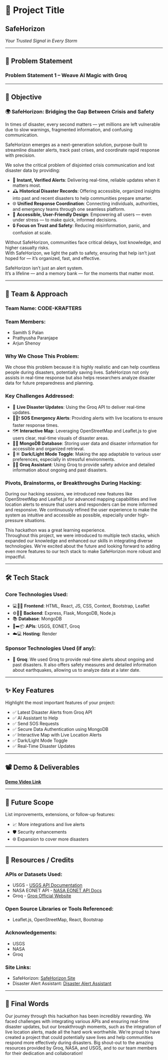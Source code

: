 # 🚀 Project Title

## **SafeHorizon**  
*Your Trusted Signal in Every Storm*

---

## 📌 Problem Statement

### **Problem Statement 1 – Weave AI Magic with Groq**

---

## 🎯 Objective

### 🌍 **SafeHorizon: Bridging the Gap Between Crisis and Safety**

In times of disaster, every second matters — yet millions are left vulnerable due to slow warnings, fragmented information, and confusing communication.

SafeHorizon emerges as a next-generation solution, purpose-built to streamline disaster alerts, track past crises, and coordinate rapid response with precision.

We solve the critical problem of disjointed crisis communication and lost disaster data by providing:

- 🔔 **Instant, Verified Alerts**: Delivering real-time, reliable updates when it matters most.  
- 🕰️ **Historical Disaster Records**: Offering accessible, organized insights into past and recent disasters to help communities prepare smarter.  
- 🌐 **Unified Response Coordination**: Connecting individuals, authorities, and emergency teams through one seamless platform.  
- 📱 **Accessible, User-Friendly Design**: Empowering all users — even under stress — to make quick, informed decisions.  
- 🔒 **Focus on Trust and Safety**: Reducing misinformation, panic, and confusion at scale.  

Without SafeHorizon, communities face critical delays, lost knowledge, and higher casualty risks.  
With SafeHorizon, we light the path to safety, ensuring that help isn’t just hoped for — it’s organized, fast, and effective.

SafeHorizon isn’t just an alert system.  
It’s a lifeline — and a memory bank — for the moments that matter most.

---

## 🧠 Team & Approach

### Team Name: **CODE-KRAFTERS**

### Team Members:

- Samith S Palan
- Prathyusha Paranjape
- Arjun Shenoy

### Why We Chose This Problem:

We chose this problem because it is highly realistic and can help countless people during disasters, potentially saving lives. SafeHorizon not only assists in real-time response but also helps researchers analyze disaster data for future preparedness and planning.

### Key Challenges Addressed:

- 🚨 **Live Disaster Updates**: Using the Groq API to deliver real-time updates.  
- 🚨🆘❗ **SOS Emergency Alerts**: Providing alerts with live locations to ensure faster response times.  
- 🗺️ **Interactive Map**: Leveraging OpenStreetMap and Leaflet.js to give users clear, real-time visuals of disaster areas.  
- 🌿💾 **MongoDB Database**: Storing user data and disaster information for accessible and organized retrieval.  
- 🌙☀️ **Dark/Light Mode Toggle**: Making the app adaptable to various user preferences, especially in stressful environments.  
- 🤖🧠 **Groq Assistant**: Using Groq to provide safety advice and detailed information about ongoing and past disasters.

### Pivots, Brainstorms, or Breakthroughs During Hacking:

During our hacking sessions, we introduced new features like OpenStreetMap and Leaflet.js for advanced mapping capabilities and live location alerts to ensure that users and responders can be more informed and responsive. We continuously refined the user experience to make the system as intuitive and accessible as possible, especially under high-pressure situations.

This hackathon was a great learning experience.  
Throughout this project, we were introduced to multiple tech stacks, which expanded our knowledge and enhanced our skills in integrating diverse technologies. We're excited about the future and looking forward to adding even more features to our tech stack to make SafeHorizon more robust and impactful.

---

## 🛠️ Tech Stack

### Core Technologies Used:

- 💻🎨✨ **Frontend**: HTML, React, JS, CSS, Context, Bootstrap, Leaflet  
- ⚙️🔗💾 **Backend**: Express, Flask, MongoDB, Node.js  
- 📚 **Database**: MongoDB  
- 🔗➡️📦 **APIs**: USGS, EONET, Groq  
- ☁️💻 **Hosting**: Render

### Sponsor Technologies Used (if any):

- 🤖 **Groq**: We used Groq to provide real-time alerts about ongoing and past disasters. It also offers safety measures and detailed information about earthquakes, allowing us to analyze data at a later date.

---

## ✨ Key Features

Highlight the most important features of your project:

- ✅ Latest Disaster Alerts from Groq API  
- ✅ AI Assistant to Help  
- ✅ Send SOS Requests  
- ✅ Secure Data Authentication using MongoDB  
- ✅ Interactive Map with Live Location Alerts  
- ✅ Dark/Light Mode Toggle  
- ✅ Real-Time Disaster Updates

---

## 📽️ Demo & Deliverables

[**Demo Video Link**](https://youtu.be/vsgPsVZVRvc)

---

## 🧬 Future Scope

List improvements, extensions, or follow-up features:

- 📈 More integrations and live alerts  
- 🛡️ Security enhancements  
- 🌐 Expansion to cover more disasters

---

## 📎 Resources / Credits

### APIs or Datasets Used:

- USGS - [USGS API Documentation](https://www.usgs.gov/sciencebase-instructions-and-documentation/api-and-web-services)  
- NASA EONET API - [NASA EONET API Docs](https://eonet.gsfc.nasa.gov/docs/v2.1)  
- Groq - [Groq Official Website](https://groq.com/)

### Open Source Libraries or Tools Referenced:

- Leaflet.js, OpenStreetMap, React, Bootstrap

### Acknowledgements:

- USGS  
- NASA  
- Groq

### Site Links:

- SafeHorizon: [SafeHorizon Site](https://frontend-dqbc.onrender.com)  
- Disaster Alert Assistant: [Disaster Alert Assistant](https://backend-ai-jw1g.onrender.com/)

---

## 🏁 Final Words

Our journey through this hackathon has been incredibly rewarding. We faced challenges with integrating various APIs and ensuring real-time disaster updates, but our breakthrough moments, such as the integration of live location alerts, made all the hard work worthwhile. We’re proud to have created a project that could potentially save lives and help communities respond more effectively during disasters. Big shout-out to the amazing resources provided by Groq, NASA, and USGS, and to our team members for their dedication and collaboration!
